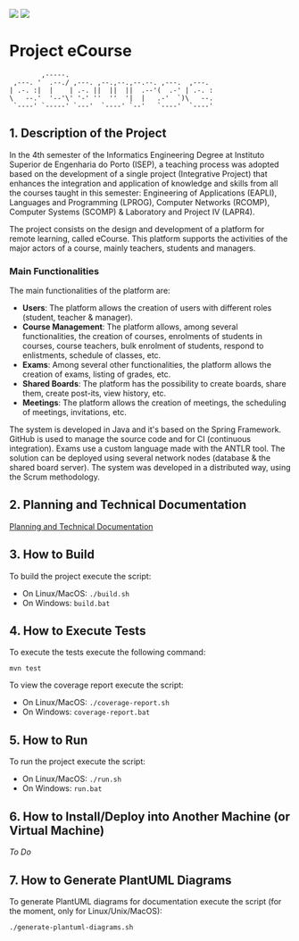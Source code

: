 <p>
<a href="https://classroom.github.com/online_ide?assignment_repo_id=10490917&assignment_repo_type=AssignmentRepo"><img src="https://classroom.github.com/assets/open-in-vscode-c66648af7eb3fe8bc4f294546bfd86ef473780cde1dea487d3c4ff354943c9ae.svg"></a>
<a href="https://github.com/Departamento-de-Engenharia-Informatica/sem4pi-22-23-19/actions/workflows/maven.yml"><img src="https://github.com/Departamento-de-Engenharia-Informatica/sem4pi-22-23-19/actions/workflows/maven.yml/badge.svg"></a>
</p>

# Project eCourse

```
        ,-----.
 ,---. '  .--./ ,---. ,--.,--.,--.--. ,---.  ,---.
| .-. :|  |    | .-. ||  ||  ||  .--'(  .-' | .-. :
\   --.'  '--'\' '-' ''  ''  '|  |   .-'  `)\   --.
 `----' `-----' `---'  `----' `--'   `----'  `----'
```

## 1. Description of the Project

In the 4th semester of the Informatics Engineering Degree at Instituto Superior de Engenharia do Porto (ISEP), a teaching process was adopted based on the development of a single project (Integrative Project) that enhances the integration and application of knowledge and skills from all the courses taught in this semester: Engineering of Applications (EAPLI), Languages and Programming (LPROG), Computer Networks (RCOMP), Computer Systems (SCOMP) & Laboratory and Project IV (LAPR4).

The project consists on the design and development of a platform for remote learning, called eCourse. This platform supports the activities of the major actors of a course, mainly teachers, students and managers.

### Main Functionalities

The main functionalities of the platform are:

- **Users**: The platform allows the creation of users with different roles (student, teacher & manager).
- **Course Management**: The platform allows, among several functionalities, the creation of courses, enrolments of students in courses, course teachers, bulk enrolment of students, respond to enlistments, schedule of classes, etc.
- **Exams**: Among several other functionalities, the platform allows the creation of exams, listing of grades, etc.
- **Shared Boards**: The platform has the possibility to create boards, share them, create post-its, view history, etc.
- **Meetings**: The platform allows the creation of meetings, the scheduling of meetings, invitations, etc.

The system is developed in Java and it's based on the Spring Framework. GitHub is used to manage the source code and for CI (continuous integration). Exams use a custom language made with the ANTLR tool. The solution can be deployed using several network nodes (database & the shared board server). The system was developed in a distributed way, using the Scrum methodology.

## 2. Planning and Technical Documentation

[Planning and Technical Documentation](docs/README.md)

## 3. How to Build

To build the project execute the script:

- On Linux/MacOS: `./build.sh`
- On Windows: `build.bat`

## 4. How to Execute Tests

To execute the tests execute the following command:

`mvn test`

To view the coverage report execute the script:

- On Linux/MacOS: `./coverage-report.sh`
- On Windows: `coverage-report.bat`

## 5. How to Run

To run the project execute the script:

- On Linux/MacOS: `./run.sh`
- On Windows: `run.bat`

## 6. How to Install/Deploy into Another Machine (or Virtual Machine)

_To Do_

## 7. How to Generate PlantUML Diagrams

To generate PlantUML diagrams for documentation execute the script (for the moment, only for Linux/Unix/MacOS):

`./generate-plantuml-diagrams.sh`
